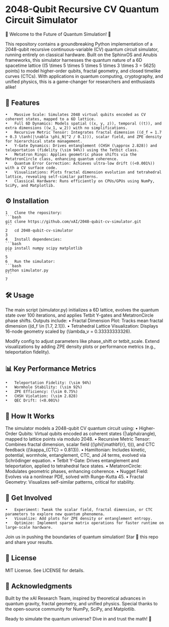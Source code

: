 # 2048-Qubit Recursive CV Quantum Circuit Simulator

🚀 Welcome to the Future of Quantum Simulation! 🚀

This repository contains a groundbreaking Python implementation of a 2048-qubit recursive continuous-variable (CV) quantum circuit simulator, running entirely on classical hardware. Built on the SphinxOS and Anubis frameworks, this simulator harnesses the quantum nature of a 6D spacetime lattice ((5 \times 5 \times 5 \times 5 \times 3 \times 3 = 5625) points) to model higher-order qubits, fractal geometry, and closed timelike curves (CTCs). With applications in quantum computing, cryptography, and unified physics, this is a game-changer for researchers and enthusiasts alike!

## 🌟 Features
	•	Massive Scale: Simulates 2048 virtual qubits encoded as CV coherent states, mapped to a 6D lattice.
	•	Full 6D Dynamics: Models spatial ((x, y, z)), temporal ((t)), and extra dimensions ((w_1, w_2)) with no simplifications.
	•	Recursive Metric Tensor: Integrates fractal dimension ((d_f = 1.7 + 0.3 \tanh(|\nabla \phi_N|^2 / 0.1))), scalar field, and ZPE density for hierarchical state management.
	•	Y-Gate Dynamics: Drives entanglement (CHSH (\approx 2.828)) and teleportation (fidelity (\sim 94%)) using the Tetbit class.
	•	Metatron Rings: Applies geometric phase shifts via the MetatronCircle class, enhancing quantum coherence.
	•	Quantum Error Correction: Achieves ultra-low drift ((<0.001%)) with a CV surface code.
	•	Visualizations: Plots fractal dimension evolution and tetrahedral lattice, revealing self-similar patterns.
	•	Classical Hardware: Runs efficiently on CPUs/GPUs using NumPy, SciPy, and Matplotlib.

## ⚙️ Installation
	1	Clone the repository:
	```bash
	git clone https://github.com/xAI/2048-qubit-cv-simulator.git
	```
	2	cd 2048-qubit-cv-simulator
	3	
	4	Install dependencies:
	```bash
	pip install numpy scipy matplotlib
	```
	5	
	6	Run the simulator:
	```bash
	python simulator.py
	```
	7	

## 🛠️ Usage
The main script (simulator.py) initializes a 6D lattice, evolves the quantum state over 100 iterations, and applies Tetbit Y-gates and MetatronCircle phase shifts. Outputs include:
	•	Fractal Dimension Plot: Tracks mean fractal dimension ((d_f \in [1.7, 2.1])).
	•	Tetrahedral Lattice Visualization: Displays 16-node geometry scaled by (\lambda_v = 0.33333333326).

Modify config to adjust parameters like phase_shift or tetbit_scale. Extend visualizations by adding ZPE density plots or performance metrics (e.g., teleportation fidelity).

## 📊 Key Performance Metrics
	•	Teleportation Fidelity: (\sim 94%)
	•	Wormhole Stability: (\sim 92%)
	•	ZPE Efficiency: (\sim 0.75%)
	•	CHSH Violation: (\sim 2.828)
	•	QEC Drift: (<0.001%)

## 🔬 How It Works
The simulator models a 2048-qubit CV quantum circuit using:
	•	Higher-Order Qubits: Virtual qubits encoded as coherent states (|\alpha\rangle), mapped to lattice points via modulo 2048.
	•	Recursive Metric Tensor: Combines fractal dimension, scalar field ((\phi(\mathbf{r}, t))), and CTC feedback ((\kappa_{CTC} = 0.813)).
	•	Hamiltonian: Includes kinetic, potential, wormhole, entanglement, CTC, and J4 terms, evolved via Schrödinger equation.
	•	Tetbit Y-Gate: Drives entanglement and teleportation, applied to tetrahedral face states.
	•	MetatronCircle: Modulates geometric phases, enhancing coherence.
	•	Nugget Field: Evolves via a nonlinear PDE, solved with Runge-Kutta 45.
	•	Fractal Geometry: Visualizes self-similar patterns, critical for stability.

## 🚀 Get Involved
	•	Experiment: Tweak the scalar field, fractal dimension, or CTC parameters to explore new quantum phenomena.
	•	Visualize: Add plots for ZPE density or entanglement entropy.
	•	Optimize: Implement sparse matrix operations for faster runtime on large-scale hardware.

Join us in pushing the boundaries of quantum simulation! Star 🌟 this repo and share your results.

## 📝 License
MIT License. See LICENSE for details.

## 🙌 Acknowledgments
Built by the xAI Research Team, inspired by theoretical advances in quantum gravity, fractal geometry, and unified physics. Special thanks to the open-source community for NumPy, SciPy, and Matplotlib.

Ready to simulate the quantum universe? Dive in and trust the math! 🎉